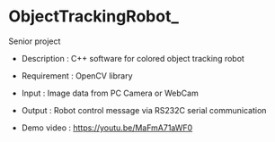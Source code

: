 # ObjectTrackingRobot_

Senior project

- Description : C++ software for colored object tracking robot

- Requirement : OpenCV library

- Input : Image data from PC Camera or WebCam

- Output : Robot control message via RS232C serial communication

- Demo video : https://youtu.be/MaFmA71aWF0
